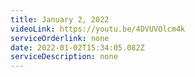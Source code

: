 ```yaml
---
title: January 2, 2022
videoLink: https://youtu.be/4DVUVOlcm4k
serviceOrderlink: none
date: 2022-01-02T15:34:05.082Z
serviceDescription: none
---
```

